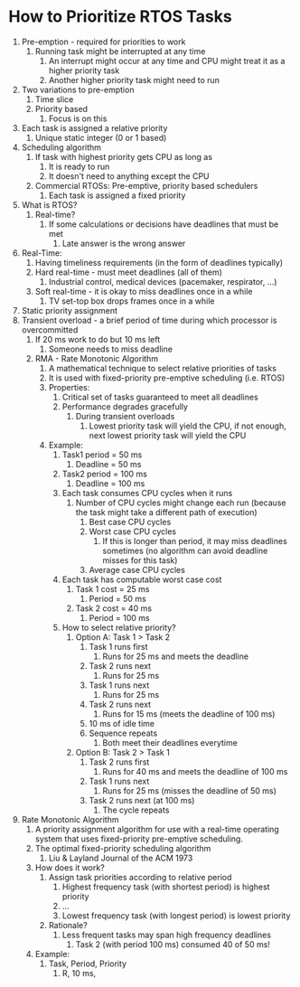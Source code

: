 # How to Prioritize RTOS Tasks #
1. Pre-emption - required for priorities to work
	1. Running task might be interrupted at any time
		1. An interrupt might occur at any time and CPU might treat it as a higher priority task
		2. Another higher priority task might need to run
2. Two variations to pre-emption
	1. Time slice
	2. Priority based
		1. Focus is on this
3. Each task is assigned a relative priority
	1. Unique static integer (0 or 1 based)
4. Scheduling algorithm
	1. If task with highest priority gets CPU as long as 
		1. It is ready to run
		2. It doesn't need to anything except the CPU
	2. Commercial RTOSs: Pre-emptive, priority based schedulers
		1. Each task is assigned a fixed priority
5. What is RTOS?
	1. Real-time?
		1. If some calculations or decisions have deadlines that must be met
			1. Late answer is the wrong answer
6. Real-Time:
	1. Having timeliness requirements (in the form of deadlines typically)
	2. Hard real-time - must meet deadlines (all of them)
		1. Industrial control, medical devices (pacemaker, respirator, ...)
	3. Soft real-time - it is okay to miss deadlines once in a while
		1. TV set-top box drops frames once in a while
7. Static priority assignment
8. Transient overload - a brief period of time during which processor is overcommitted
	1. If 20 ms work to do but 10 ms left
		1. Someone needs to miss deadline
	2. RMA - Rate Monotonic Algorithm
		1. A mathematical technique to select relative priorities of tasks
		2. It is used with fixed-priority pre-emptive scheduling (i.e. RTOS)
		3. Properties:
			1. Critical set of tasks guaranteed to meet all deadlines
			2. Performance degrades gracefully
				1. During transient overloads
					1. Lowest priority task will yield the CPU, if not enough, next lowest priority task will yield the CPU
		4. Example:
			1. Task1 period = 50 ms
				1. Deadline = 50 ms
			2. Task2 period = 100 ms
				1. Deadline = 100 ms
			3. Each task consumes CPU cycles when it runs
				1. Number of CPU cycles might change each run (because the task might take a different path of execution)
					1. Best case CPU cycles
					2. Worst case CPU cycles
						1. If this is longer than period, it may miss deadlines sometimes (no algorithm can avoid deadline misses for this task)
					3. Average case CPU cycles
			4. Each task has computable worst case cost
				1. Task 1 cost = 25 ms
					1. Period = 50 ms
				2. Task 2 cost = 40 ms
					1. Period = 100 ms
			5. How to select relative priority?
				1. Option A: Task 1 > Task 2
					1. Task 1 runs first
						1. Runs for 25 ms and meets the deadline
					2. Task 2 runs next
						1. Runs for 25 ms
					3. Task 1 runs next
						1. Runs for 25 ms
					4. Task 2 runs next
						1. Runs for 15 ms (meets the deadline of 100 ms)
					5. 10 ms of idle time
					6. Sequence repeats
						1. Both meet their deadlines everytime
				2. Option B: Task 2 > Task 1
					1. Task 2 runs first
						1. Runs for 40 ms and meets the deadline of 100 ms
					2. Task 1 runs next
						1. Runs for 25 ms (misses the deadline of 50 ms)
					3. Task 2 runs next (at 100 ms)
						1. The cycle repeats
9. Rate Monotonic Algorithm
	1. A priority assignment algorithm for use with a real-time operating system that uses fixed-priority pre-emptive scheduling.
	2. The optimal fixed-priority scheduling algorithm
		1. Liu & Layland Journal of the ACM 1973
	3. How does it work?
		1. Assign task priorities according to relative period
			1. Highest frequency task (with shortest period) is highest priority
			2. ...
			3. Lowest frequency task (with longest period) is lowest priority
		2. Rationale?
			1. Less frequent tasks may span high frequency deadlines
				1. Task 2 (with period 100 ms) consumed 40 of 50 ms!
	4. Example:
		1. Task, Period, Priority
			1. R, 10 ms, 